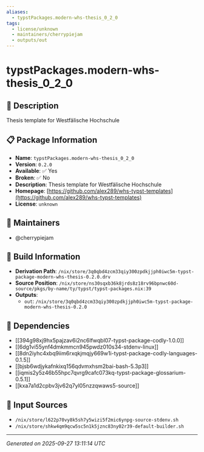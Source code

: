```yaml
---
aliases:
  - typstPackages.modern-whs-thesis_0_2_0
tags:
  - license/unknown
  - maintainers/cherrypiejam
  - outputs/out
---
```


# typstPackages.modern-whs-thesis_0_2_0

## 📝 Description

Thesis template for Westfälische Hochschule

## 📋 Package Information

- **Name**: `typstPackages.modern-whs-thesis_0_2_0`
- **Version**: `0.2.0`
- **Available**: ✅ Yes
- **Broken**: ✅ No
- **Description**: Thesis template for Westfälische Hochschule
- **Homepage**: [https://github.com/alex289/whs-typst-templates](https://github.com/alex289/whs-typst-templates)
- **License**: `unknown`
## 👥 Maintainers

- @cherrypiejam


## 🔧 Build Information

- **Derivation Path**: `/nix/store/3q0qbd4zcm33qiy300zpdkjjph0iwc5m-typst-package-modern-whs-thesis-0.2.0.drv`
- **Source Position**: `/nix/store/ns30sqxb36k8jrds8z18rv96bpnwc60d-source/pkgs/by-name/ty/typst/typst-packages.nix:39`
- **Outputs**:
  - `out`:  `/nix/store/3q0qbd4zcm33qiy300zpdkjjph0iwc5m-typst-package-modern-whs-thesis-0.2.0`

## 🔗 Dependencies

- [[394g98xj9hx5pajzav6i2nc6lfwqbl07-typst-package-codly-1.0.0]]
- [[6dg1vi55ynf4dmkmmcn945pwdz010s34-stdenv-linux]]
- [[8dn2iyhc4xbq9iim6rxqkjmqjy669w1i-typst-package-codly-languages-0.1.5]]
- [[bjsb6wdjykafnkixq156qdvmxhsm2bai-bash-5.3p3]]
- [[iqmis2y5z46b55hpc7qvrg9cafc073kq-typst-package-glossarium-0.5.1]]
- [[kxa7a1d2cpbv3jv62q7yl05nzzqwaws5-source]]

## 📁 Input Sources

- `/nix/store/l622p70vy8k5sh7y5wizi5f2mic6ynpg-source-stdenv.sh`
- `/nix/store/shkw4qm9qcw5sc5n1k5jznc83ny02r39-default-builder.sh`

---
*Generated on 2025-09-27 13:11:14 UTC*
